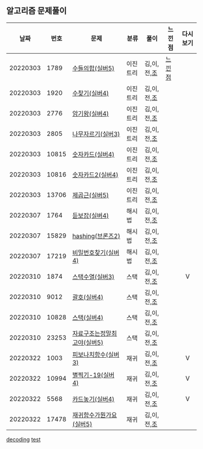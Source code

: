 ## 알고리즘 문제풀이 

날짜 | 번호 | 문제 | 분류 | 풀이 | 느낀점 | 다시보기
--- |--- |--- |--- |--- |--- |:---:|
20220303 |  1789 | [수들의합(실버5)](https://www.acmicpc.net/problem/1789) | 이진트리 | 김,이,전,[조](../main/조우석/검색알고리즘/1789_수들의합.py) | [느낀점](../main/느낀점/느낀점.py) | 
20220303 |  1920 | [수찾기(실버4)](https://www.acmicpc.net/problem/1920) | 이진트리 | 김,이,전,[조](../main/조우석/검색알고리즘/1920_수찾기.py) | | 
20220303 |  2776 | [암기왕(실버4)](https://www.acmicpc.net/problem/2776) | 이진트리 | 김,이,전,[조](../main/조우석/검색알고리즘/2776_암기왕.py) | | 
20220303 |  2805 | [나무자르기(실버3)](https://www.acmicpc.net/problem/2805) | 이진트리 | 김,이,전,[조](../main/조우석/검색알고리즘/2805_나무자르기.py) | | 
20220303 |  10815 | [숫자카드(실버4)](https://www.acmicpc.net/problem/10815) | 이진트리 | 김,이,전,[조](../main/조우석/검색알고리즘/10815_숫자카드.py) | | 
20220303 |  10816 | [숫자카드2(실버4)](https://www.acmicpc.net/problem/10816) | 이진트리 | 김,이,전,[조](../main/조우석/검색알고리즘/10816_숫자카드2.py) | | 
20220303 |  13706 | [제곱근(실버5)](https://www.acmicpc.net/problem/13706) | 이진트리 | 김,이,전,[조](../main/조우석/검색알고리즘/13706_제곱근.py) | | 
20220307 |  1764 | [듣보잡(실버4)](https://www.acmicpc.net/problem/1764) | 해시법 | 김,이,전,[조](../main/조우석/검색알고리즘/해쉬법/1764_듣보잡.PY) | | 
20220307 |  15829 | [hashing(브론즈2)](https://www.acmicpc.net/problem/15829) | 해시법 | 김,이,전,[조](../main/조우석/검색알고리즘/해쉬법/15829_hashing.py) || 
20220307 |  17219 | [비밀번호찾기(실버4)](https://www.acmicpc.net/problem/17219) | 해시법 | 김,이,전,[조](../main/조우석/검색알고리즘/해쉬법/17219_비밀번호찾기.py) || 
20220310 |  1874 | [스택수열(실버3)](https://www.acmicpc.net/problem/1874) | 스택 | 김,이,전,[조](../main/조우석/스택과큐/1874_스택수열.py) | |V
20220310 |  9012 | [괄호(실버4)](https://www.acmicpc.net/problem/9012) | 스택 | 김,이,전,[조](../main/조우석/스택과큐/9012_괄호.py) | | 
20220310 |  10828 | [스택(실버4)](https://www.acmicpc.net/problem/10828) | 스택 | 김,이,전,[조](../main/조우석/스택과큐/10828_스택.py) | | 
20220310 |  23253 | [자료구조는정말최고야(실버5)](https://www.acmicpc.net/problem/23253) | 스택 | 김,이,전,[조](../main/조우석/스택과큐/25253_자료구조는정말최고야.py) | | 
20220322 |  1003 | [피보나치함수(실버3)](https://www.acmicpc.net/problem/10003) | 재귀 | 김,이,전,[조](../main/조우석/스택과큐/1003_피보나치함수.py) | | V
20220322 |  10994 | [별찍기-19(실버4)](https://www.acmicpc.net/problem/10994) | 재귀 | 김,이,전,[조](../main/조우석/스택과큐/10994_별찍기_19.py) | | V
20220322 |  5568 | [카드놓기(실버4)](https://www.acmicpc.net/problem/5568) | 재귀 | 김,이,전,[조](../main/조우석/스택과큐/5568_카드놓기.py) | | V
20220322 |  17478 | [재귀함수가뭔가요(실버5)](https://www.acmicpc.net/problem/17478) | 재귀 | 김,이,전,[조](../main/조우석/스택과큐/17478_재귀함수가뭔가요.py) | | 

[decoding](https://meyerweb.com/eric/tools/dencoder/)
[test](주소)
